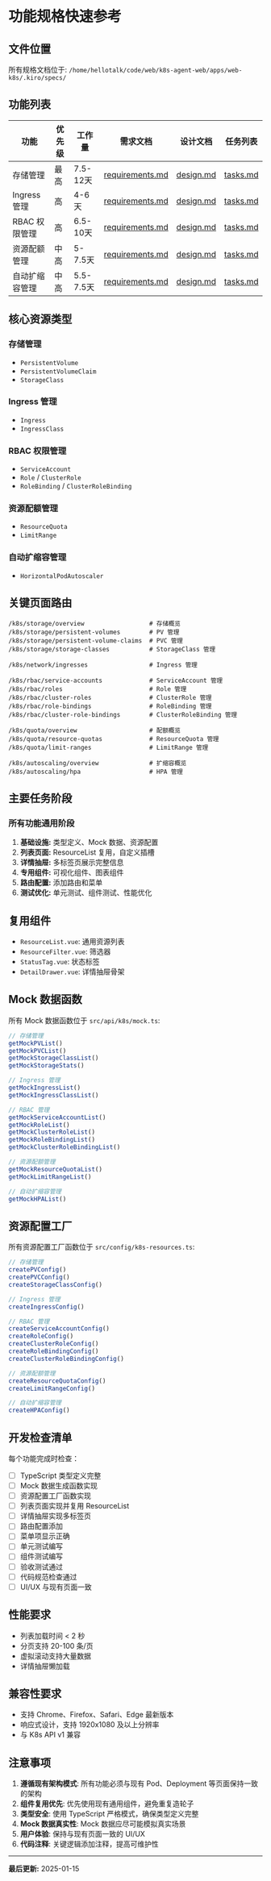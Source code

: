 # 功能规格快速参考

## 文件位置

所有规格文档位于: `/home/hellotalk/code/web/k8s-agent-web/apps/web-k8s/.kiro/specs/`

## 功能列表

| 功能 | 优先级 | 工作量 | 需求文档 | 设计文档 | 任务列表 |
|------|--------|--------|----------|----------|----------|
| 存储管理 | 最高 | 7.5-12天 | [requirements.md](storage-management/requirements.md) | [design.md](storage-management/design.md) | [tasks.md](storage-management/tasks.md) |
| Ingress 管理 | 高 | 4-6天 | [requirements.md](ingress-management/requirements.md) | [design.md](ingress-management/design.md) | [tasks.md](ingress-management/tasks.md) |
| RBAC 权限管理 | 高 | 6.5-10天 | [requirements.md](rbac-management/requirements.md) | [design.md](rbac-management/design.md) | [tasks.md](rbac-management/tasks.md) |
| 资源配额管理 | 中高 | 5-7.5天 | [requirements.md](resource-quota-management/requirements.md) | [design.md](resource-quota-management/design.md) | [tasks.md](resource-quota-management/tasks.md) |
| 自动扩缩容管理 | 中高 | 5.5-7.5天 | [requirements.md](autoscaling-management/requirements.md) | [design.md](autoscaling-management/design.md) | [tasks.md](autoscaling-management/tasks.md) |

## 核心资源类型

### 存储管理

- `PersistentVolume`
- `PersistentVolumeClaim`
- `StorageClass`

### Ingress 管理

- `Ingress`
- `IngressClass`

### RBAC 权限管理

- `ServiceAccount`
- `Role` / `ClusterRole`
- `RoleBinding` / `ClusterRoleBinding`

### 资源配额管理

- `ResourceQuota`
- `LimitRange`

### 自动扩缩容管理

- `HorizontalPodAutoscaler`

## 关键页面路由

```text
/k8s/storage/overview                  # 存储概览
/k8s/storage/persistent-volumes        # PV 管理
/k8s/storage/persistent-volume-claims  # PVC 管理
/k8s/storage/storage-classes           # StorageClass 管理

/k8s/network/ingresses                 # Ingress 管理

/k8s/rbac/service-accounts             # ServiceAccount 管理
/k8s/rbac/roles                        # Role 管理
/k8s/rbac/cluster-roles                # ClusterRole 管理
/k8s/rbac/role-bindings                # RoleBinding 管理
/k8s/rbac/cluster-role-bindings        # ClusterRoleBinding 管理

/k8s/quota/overview                    # 配额概览
/k8s/quota/resource-quotas             # ResourceQuota 管理
/k8s/quota/limit-ranges                # LimitRange 管理

/k8s/autoscaling/overview              # 扩缩容概览
/k8s/autoscaling/hpa                   # HPA 管理
```

## 主要任务阶段

### 所有功能通用阶段

1. **基础设施:** 类型定义、Mock 数据、资源配置
2. **列表页面:** ResourceList 复用，自定义插槽
3. **详情抽屉:** 多标签页展示完整信息
4. **专用组件:** 可视化组件、图表组件
5. **路由配置:** 添加路由和菜单
6. **测试优化:** 单元测试、组件测试、性能优化

## 复用组件

- `ResourceList.vue`: 通用资源列表
- `ResourceFilter.vue`: 筛选器
- `StatusTag.vue`: 状态标签
- `DetailDrawer.vue`: 详情抽屉骨架

## Mock 数据函数

所有 Mock 数据函数位于 `src/api/k8s/mock.ts`:

```typescript
// 存储管理
getMockPVList()
getMockPVCList()
getMockStorageClassList()
getMockStorageStats()

// Ingress 管理
getMockIngressList()
getMockIngressClassList()

// RBAC 管理
getMockServiceAccountList()
getMockRoleList()
getMockClusterRoleList()
getMockRoleBindingList()
getMockClusterRoleBindingList()

// 资源配额管理
getMockResourceQuotaList()
getMockLimitRangeList()

// 自动扩缩容管理
getMockHPAList()
```

## 资源配置工厂

所有资源配置工厂函数位于 `src/config/k8s-resources.ts`:

```typescript
// 存储管理
createPVConfig()
createPVCConfig()
createStorageClassConfig()

// Ingress 管理
createIngressConfig()

// RBAC 管理
createServiceAccountConfig()
createRoleConfig()
createClusterRoleConfig()
createRoleBindingConfig()
createClusterRoleBindingConfig()

// 资源配额管理
createResourceQuotaConfig()
createLimitRangeConfig()

// 自动扩缩容管理
createHPAConfig()
```

## 开发检查清单

每个功能完成时检查：

- [ ] TypeScript 类型定义完整
- [ ] Mock 数据生成函数实现
- [ ] 资源配置工厂函数实现
- [ ] 列表页面实现并复用 ResourceList
- [ ] 详情抽屉实现多标签页
- [ ] 路由配置添加
- [ ] 菜单项显示正确
- [ ] 单元测试编写
- [ ] 组件测试编写
- [ ] 验收测试通过
- [ ] 代码规范检查通过
- [ ] UI/UX 与现有页面一致

## 性能要求

- 列表加载时间 < 2 秒
- 分页支持 20-100 条/页
- 虚拟滚动支持大量数据
- 详情抽屉懒加载

## 兼容性要求

- 支持 Chrome、Firefox、Safari、Edge 最新版本
- 响应式设计，支持 1920x1080 及以上分辨率
- 与 K8s API v1 兼容

## 注意事项

1. **遵循现有架构模式**: 所有功能必须与现有 Pod、Deployment 等页面保持一致的架构
2. **组件复用优先**: 优先使用现有通用组件，避免重复造轮子
3. **类型安全**: 使用 TypeScript 严格模式，确保类型定义完整
4. **Mock 数据真实性**: Mock 数据应尽可能模拟真实场景
5. **用户体验**: 保持与现有页面一致的 UI/UX
6. **代码注释**: 关键逻辑添加注释，提高可维护性

---

**最后更新:** 2025-01-15
